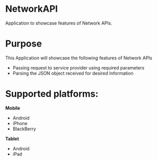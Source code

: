 NetworkAPI
==========

Application to showcase features of Network APIs.


# Purpose
This Application will showcase the following features of Network APIs

* Passing request to service provider using required parameters
* Parsing the JSON object received for desired Information

# Supported platforms:
**Mobile**
 * Android
 * iPhone
 * BlackBerry 

**Tablet** 
 * Android
 * iPad
